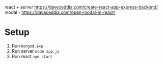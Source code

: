 react + server https://daveceddia.com/create-react-app-express-backend/
modal - https://daveceddia.com/open-modal-in-react/

# Setup
1. Run ```mongod.exe```
2. Run server ```node app.js```
3. Run react ```npm start```
